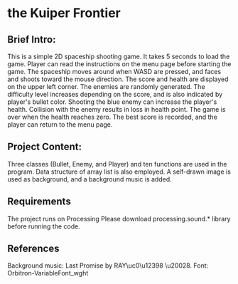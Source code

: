 # the Kuiper Frontier

## Brief Intro:

This is a simple 2D spaceship shooting game. It takes 5 seconds to load the game. Player can read the instructions on the menu page before starting the game. The spaceship moves around when WASD are pressed, and faces and shoots toward the mouse direction. The score and health are displayed on the upper left corner. The enemies are randomly generated. The difficulty level increases depending on the score, and is also indicated by player's bullet color. Shooting the blue enemy can increase the player's health. Collision with the enemy results in loss in health point. The game is over when the health reaches zero. The best score is recorded, and the player can return to the menu page.

## Project Content:
Three classes (Bullet, Enemy, and Player) and ten functions are used in the program. Data structure of array list is also employed. A self-drawn image is used as background, and a background music is added.

## Requirements
The project runs on Processing
Please download processing.sound.* library before running the code.

## References
Background music: Last Promise by RAY\uc0\u12398 \u20028.
Font: Orbitron-VariableFont_wght
